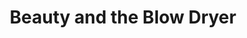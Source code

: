 ---
title: "Beauty and the Blow Dryer"
url: /mississauga/beauty-and-the-blow-dryer/
shop: Kosmetik
---